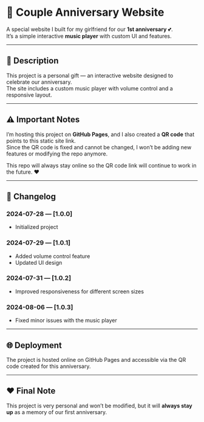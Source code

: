 # 💖 Couple Anniversary Website  

A special website I built for my girlfriend for our **1st anniversary** 💕.  
It’s a simple interactive **music player** with custom UI and features.  

---

## 📖 Description  
This project is a personal gift — an interactive website designed to celebrate our anniversary.  
The site includes a custom music player with volume control and a responsive layout.  

---

## ⚠️ Important Notes  
I’m hosting this project on **GitHub Pages**, and I also created a **QR code** that points to this static site link.  
Since the QR code is fixed and cannot be changed, I won’t be adding new features or modifying the repo anymore.  

This repo will always stay online so the QR code link will continue to work in the future. ❤️

---

## 📝 Changelog  

### 2024-07-28 — [1.0.0]  
- Initialized project  

### 2024-07-29 — [1.0.1]  
- Added volume control feature  
- Updated UI design  

### 2024-07-31 — [1.0.2]  
- Improved responsiveness for different screen sizes  

### 2024-08-06 — [1.0.3]  
- Fixed minor issues with the music player  

---

## 🌐 Deployment  
The project is hosted online on GitHub Pages and accessible via the QR code created for this anniversary.  

---

## ❤️ Final Note  
This project is very personal and won’t be modified, but it will **always stay up** as a memory of our first anniversary.  
